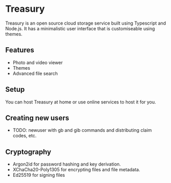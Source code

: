 # Treasury
Treasury is an open source cloud storage service built using Typescript and Node.js.
It has a minimalistic user interface that is customiseable using themes.

## Features
* Photo and video viewer
* Themes
* Advanced file search

## Setup
You can host Treasury at home or use online services to host it for you.

## Creating new users
- TODO: newuser with gb and gib commands and distributing claim codes, etc.

## Cryptography
* Argon2id for password hashing and key derivation.
* XChaCha20-Poly1305 for encrypting files and file metadata.
* Ed25519 for signing files
